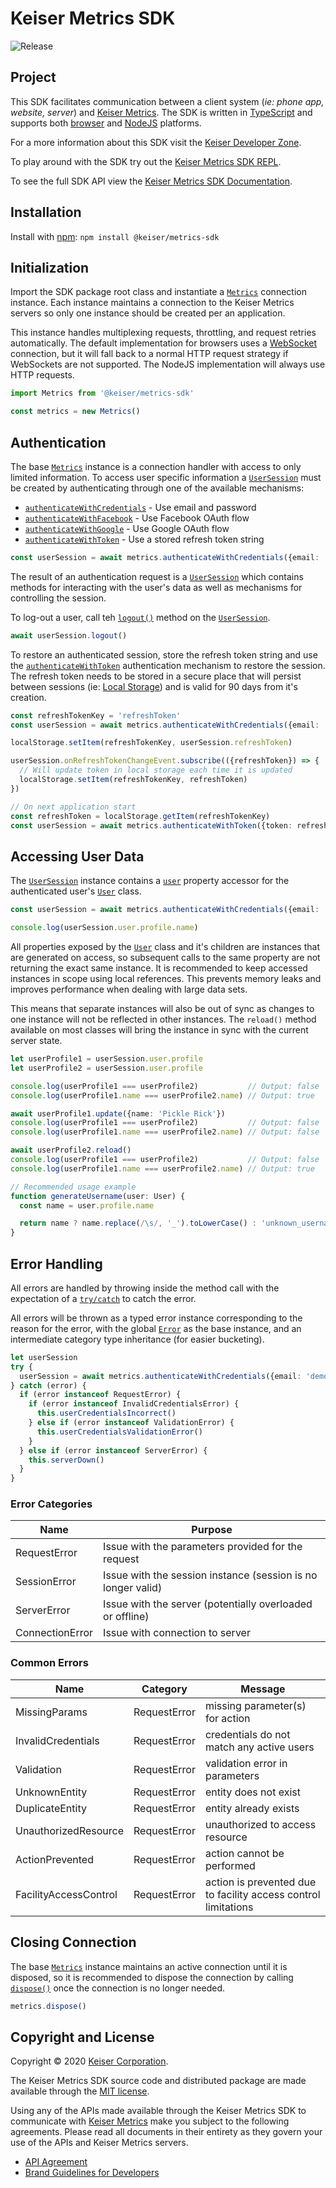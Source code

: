 # Keiser Metrics SDK
![Release](https://github.com/KeiserCorp/Keiser.Metrics.SDK/workflows/Release/badge.svg)

## Project
This SDK facilitates communication between a client system (_ie: phone app, website, server_) and [Keiser Metrics](https://metrics.keiser.com). The SDK is written in [TypeScript](https://www.typescriptlang.org) and supports both [browser](https://caniuse.com/#feat=es6) and [NodeJS](https://nodejs.org) platforms.

For a more information about this SDK visit the [Keiser Developer Zone](https://dev.keiser.com/metrics/sdk).

To play around with the SDK try out the [Keiser Metrics SDK REPL](https://repl.it/@KeiserDev/Metrics-SDK-Example).

To see the full SDK API view the [Keiser Metrics SDK Documentation](https://keisercorp.github.io/Keiser.Metrics.SDK/).

## Installation
Install with [npm](https://www.npmjs.com/): `npm install @keiser/metrics-sdk`

## Initialization
Import the SDK package root class and instantiate a [`Metrics`](https://keisercorp.github.io/Keiser.Metrics.SDK/classes/metrics.html) connection instance. Each instance maintains a connection to the Keiser Metrics servers so only one instance should be created per an application.

This instance handles multiplexing requests, throttling, and request retries automatically. The default implementation for browsers uses a [WebSocket](https://developer.mozilla.org/en-US/docs/Web/API/WebSockets_API) connection, but it will fall back to a normal HTTP request strategy if WebSockets are not supported. The NodeJS implementation will always use HTTP requests.

```ts
import Metrics from '@keiser/metrics-sdk'

const metrics = new Metrics()
```

## Authentication
The base [`Metrics`](https://keisercorp.github.io/Keiser.Metrics.SDK/classes/metrics.html) instance is a connection handler with access to only limited information. To access user specific information a [`UserSession`](https://keisercorp.github.io/Keiser.Metrics.SDK/classes/usersession.html) must be created by authenticating through one of the available mechanisms:

- [`authenticateWithCredentials`](https://keisercorp.github.io/Keiser.Metrics.SDK/classes/metrics.html#authenticatewithcredentials) - Use email and password
- [`authenticateWithFacebook`](https://keisercorp.github.io/Keiser.Metrics.SDK/classes/metrics.html#authenticateWithFacebook) - Use Facebook OAuth flow
- [`authenticateWithGoogle`](https://keisercorp.github.io/Keiser.Metrics.SDK/classes/metrics.html#authenticateWithGoogle) - Use Google OAuth flow
- [`authenticateWithToken`](https://keisercorp.github.io/Keiser.Metrics.SDK/classes/metrics.html#authenticateWithToken) - Use a stored refresh token string

```ts
const userSession = await metrics.authenticateWithCredentials({email: 'demo@keiser.com', password: 'password'})
```

The result of an authentication request is a [`UserSession`](https://keisercorp.github.io/Keiser.Metrics.SDK/classes/usersession.html) which contains methods for interacting with the user's data as well as mechanisms for controlling the session.

To log-out a user, call teh [`logout()`](https://keisercorp.github.io/Keiser.Metrics.SDK/classes/usersession.html#logout) method on the [`UserSession`](https://keisercorp.github.io/Keiser.Metrics.SDK/classes/usersession.html).

```ts
await userSession.logout()
```

To restore an authenticated session, store the refresh token string and use the [`authenticateWithToken`](https://keisercorp.github.io/Keiser.Metrics.SDK/classes/metrics.html#authenticateWithToken) authentication mechanism to restore the session. The refresh token needs to be stored in a secure place that will persist between sessions (ie: [Local Storage](https://developer.mozilla.org/en-US/docs/Web/API/Window/localStorage)) and is valid for 90 days from it's creation.

```ts
const refreshTokenKey = 'refreshToken'
const userSession = await metrics.authenticateWithCredentials({email: 'demo@keiser.com', password: 'password'})

localStorage.setItem(refreshTokenKey, userSession.refreshToken)

userSession.onRefreshTokenChangeEvent.subscribe(({refreshToken}) => {
  // Will update token in local storage each time it is updated
  localStorage.setItem(refreshTokenKey, refreshToken)
})

// On next application start
const refreshToken = localStorage.getItem(refreshTokenKey)
const userSession = await metrics.authenticateWithToken({token: refreshToken})
```

## Accessing User Data
The [`UserSession`](https://keisercorp.github.io/Keiser.Metrics.SDK/classes/usersession.html) instance contains a [`user`](https://keisercorp.github.io/Keiser.Metrics.SDK/classes/usersession.html#user) property accessor for the authenticated user's [`User`](https://keisercorp.github.io/Keiser.Metrics.SDK/classes/user.html) class.

```ts
const userSession = await metrics.authenticateWithCredentials({email: 'demo@keiser.com', password: 'password'})

console.log(userSession.user.profile.name)
```

All properties exposed by the [`User`](https://keisercorp.github.io/Keiser.Metrics.SDK/classes/user.html) class and it's children are instances that are generated on access, so subsequent calls to the same property are not returning the exact same instance. It is recommended to keep accessed instances in scope using local references. This prevents memory leaks and improves performance when dealing with large data sets.

This means that separate instances will also be out of sync as changes to one instance will not be reflected in other instances. The `reload()` method available on most classes will bring the instance in sync with the current server state.

```ts
let userProfile1 = userSession.user.profile
let userProfile2 = userSession.user.profile

console.log(userProfile1 === userProfile2)           // Output: false
console.log(userProfile1.name === userProfile2.name) // Output: true

await userProfile1.update({name: 'Pickle Rick'})
console.log(userProfile1 === userProfile2)           // Output: false
console.log(userProfile1.name === userProfile2.name) // Output: false

await userProfile2.reload()
console.log(userProfile1 === userProfile2)           // Output: false
console.log(userProfile1.name === userProfile2.name) // Output: true
```

```ts
// Recommended usage example
function generateUsername(user: User) {
  const name = user.profile.name

  return name ? name.replace(/\s/, '_').toLowerCase() : 'unknown_username'
}
```

## Error Handling

All errors are handled by throwing inside the method call with the expectation of a [`try/catch`](https://developer.mozilla.org/en-US/docs/Web/JavaScript/Reference/Statements/try...catch) to catch the error.

All errors will be thrown as a typed error instance corresponding to the reason for the error, with the global [`Error`](https://developer.mozilla.org/en-US/docs/Web/JavaScript/Reference/Global_Objects/Error) as the base instance, and an intermediate category type inheritance (for easier bucketing).

```ts
let userSession
try {
  userSession = await metrics.authenticateWithCredentials({email: 'demo@keiser.com', password: 'wrongPassword'})
} catch (error) {
  if (error instanceof RequestError) {
    if (error instanceof InvalidCredentialsError) {
      this.userCredentialsIncorrect()
    } else if (error instanceof ValidationError) {
      this.userCredentialsValidationError()
    }
  } else if (error instanceof ServerError) {
    this.serverDown()
  }
}
```

### Error Categories

| Name            | Purpose                                                      |
| --------------- | ------------------------------------------------------------ |
| RequestError    | Issue with the parameters provided for the request           |
| SessionError    | Issue with the session instance (session is no longer valid) |
| ServerError     | Issue with the server (potentially overloaded or offline)    |
| ConnectionError | Issue with connection to server                              |

### Common Errors

| Name                  | Category     | Message                                                        |
| --------------------- | ------------ | -------------------------------------------------------------- |
| MissingParams         | RequestError | missing parameter(s) for action                                |
| InvalidCredentials    | RequestError | credentials do not match any active users                      |
| Validation            | RequestError | validation error in parameters                                 |
| UnknownEntity         | RequestError | entity does not exist                                          |
| DuplicateEntity       | RequestError | entity already exists                                          |
| UnauthorizedResource  | RequestError | unauthorized to access resource                                |
| ActionPrevented       | RequestError | action cannot be performed                                     |
| FacilityAccessControl | RequestError | action is prevented due to facility access control limitations |

## Closing Connection

The base [`Metrics`](https://keisercorp.github.io/Keiser.Metrics.SDK/classes/metrics.html) instance maintains an active connection until it is disposed, so it is recommended to dispose the connection by calling [`dispose()`](https://keisercorp.github.io/Keiser.Metrics.SDK/classes/metrics.html#dispose) once the connection is no longer needed.

```ts
metrics.dispose()
```

## Copyright and License
Copyright © 2020 [Keiser Corporation](http://keiser.com/).

The Keiser Metrics SDK source code and distributed package are made available through the [MIT license](LICENSE.md).

Using any of the APIs made available through the Keiser Metrics SDK to communicate with [Keiser Metrics](https://metrics.keiser.com) make you subject to the following agreements. Please read all documents in their entirety as they govern your use of the APIs and Keiser Metrics servers.
- [API Agreement](https://dev.keiser.com/api-agreement/)
- [Brand Guidelines for Developers](https://dev.keiser.com/brand-guidelines/)
